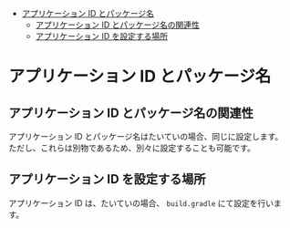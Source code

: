 <!-- TOC START min:1 max:3 link:true asterisk:false update:true -->
- [アプリケーション ID とパッケージ名](#アプリケーション-id-とパッケージ名)
  - [アプリケーション ID とパッケージ名の関連性](#アプリケーション-id-とパッケージ名の関連性)
  - [アプリケーション ID を設定する場所](#アプリケーション-id-を設定する場所)
<!-- TOC END -->


# アプリケーション ID とパッケージ名

## アプリケーション ID とパッケージ名の関連性

アプリケーション ID とパッケージ名はたいていの場合、同じに設定します。  
ただし、これらは別物であるため、別々に設定することも可能です。


## アプリケーション ID を設定する場所

アプリケーション ID は、たいていの場合、 `build.gradle` にて設定を行います。
